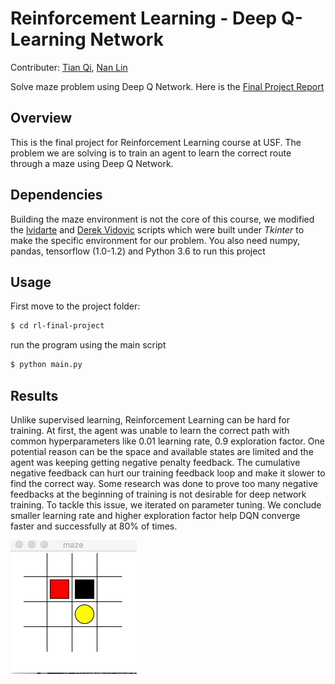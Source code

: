# Reinforcement Learning - Deep Q-Learning Network
Contributer: [Tian Qi](https://github.com/tqi2), [Nan Lin](https://github.com/nanlin7)


Solve maze problem using Deep Q Network. Here is the [Final Project Report](final-report.pdf)

## Overview

This is the final project for Reinforcement Learning course at USF. The problem we are solving is to train an agent to learn the correct route through a maze using Deep Q Network.

## Dependencies

Building the maze environment is not the core of this course, we modified the [lvidarte](https://github.com/lvidarte/maze) and [Derek Vidovic](http://new.math.uiuc.edu/math198/MA198-2012/vidovic2/python/Maze.py) scripts which were built under *Tkinter* to make the specific environment for our problem. You also need numpy, pandas, tensorflow (1.0-1.2) and Python 3.6 to run this project

## Usage

First move to the project folder:

```bash
$ cd rl-final-project
```

run the program using the main script

```bash
$ python main.py
```

## Results

Unlike supervised learning, Reinforcement Learning can be hard for training. At first, the agent was unable to learn the correct path with common hyperparameters like 0.01 learning rate, 0.9 exploration factor. One potential reason can be the space and available states are limited and the agent was keeping getting negative penalty feedback. The cumulative negative feedback can hurt our training feedback loop and make it slower to find the correct way. Some research was done to prove too many negative feedbacks at the beginning of training is not desirable for deep network training. To tackle this issue, we iterated on parameter tuning. We conclude smaller learning rate and higher exploration factor help DQN converge faster and successfully at 80% of times.



![demo](demo.gif)
